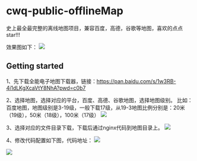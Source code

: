 # cwq-public-offlineMap
史上最全最完整的离线地图项目，兼容百度，高德，谷歌等地图，喜欢的点点star!!!

效果图如下：
![](https://wqknowledge.oss-cn-shenzhen.aliyuncs.com/blog/last.png)

## Getting started
1、先下载全能电子地图下载器，链接：https://pan.baidu.com/s/1w3RB-4i1dLKgXcaVtY8NhA?pwd=c0b7

2、选择地图，选择对应的平台，百度、高德、谷歌地图，选择地图级别。
    比如：百度地图，地图级别是3-19级，一般下载17级，从19-3地图比例分别是：20米（19级），50米（18级），100米（17级）
![](https://wqknowledge.oss-cn-shenzhen.aliyuncs.com/blog/map.png)

3、选择对应的文件目录下载，下载后通过nginx代码到地图目录上。
![](https://wqknowledge.oss-cn-shenzhen.aliyuncs.com/blog/nginx.png)

4、修改代码配置如下图，代码地址：
![](https://wqknowledge.oss-cn-shenzhen.aliyuncs.com/blog/config1.png)

![](https://wqknowledge.oss-cn-shenzhen.aliyuncs.com/blog/config2.png)



